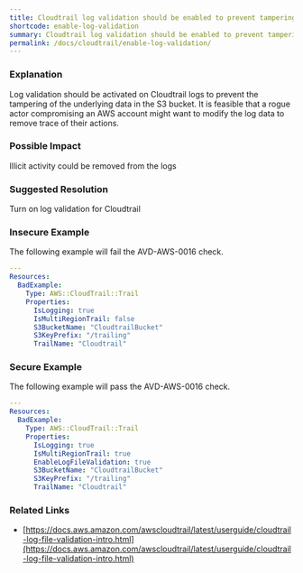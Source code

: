 ```yaml
---
title: Cloudtrail log validation should be enabled to prevent tampering of log data
shortcode: enable-log-validation
summary: Cloudtrail log validation should be enabled to prevent tampering of log data 
permalink: /docs/cloudtrail/enable-log-validation/
---
```


### Explanation

Log validation should be activated on Cloudtrail logs to prevent the tampering of the underlying data in the S3 bucket. It is feasible that a rogue actor compromising an AWS account might want to modify the log data to remove trace of their actions.

### Possible Impact
Illicit activity could be removed from the logs

### Suggested Resolution
Turn on log validation for Cloudtrail


### Insecure Example

The following example will fail the AVD-AWS-0016 check.

```yaml
---
Resources:
  BadExample:
    Type: AWS::CloudTrail::Trail
    Properties:
      IsLogging: true
      IsMultiRegionTrail: false
      S3BucketName: "CloudtrailBucket"
      S3KeyPrefix: "/trailing"
      TrailName: "Cloudtrail"

```



### Secure Example

The following example will pass the AVD-AWS-0016 check.

```yaml
---
Resources:
  BadExample:
    Type: AWS::CloudTrail::Trail
    Properties:
      IsLogging: true
      IsMultiRegionTrail: true
      EnableLogFileValidation: true
      S3BucketName: "CloudtrailBucket"
      S3KeyPrefix: "/trailing"
      TrailName: "Cloudtrail"

```




### Related Links


- [https://docs.aws.amazon.com/awscloudtrail/latest/userguide/cloudtrail-log-file-validation-intro.html](https://docs.aws.amazon.com/awscloudtrail/latest/userguide/cloudtrail-log-file-validation-intro.html)


